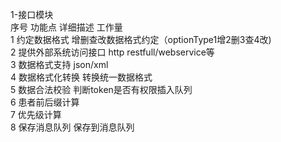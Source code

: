 1-接口模块											
序号	功能点	详细描述	工作量								
1	约定数据格式	增删查改数据格式约定（optionType1增2删3查4改)									
2	提供外部系统访问接口	http restfull/webservice等									
3	数据格式支持	json/xml									
4	数据格式化转换	转换统一数据格式									
5	数据合法校验	判断token是否有权限插入队列									
6	患者前后缀计算										
7	优先级计算										
8	保存消息队列	保存到消息队列									
